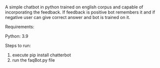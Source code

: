 A simple chatbot in python trained on english corpus and capable of incorporating the feedback. If feedback is positive bot remembers it and if
negative user can give correct answer and bot is trained on it. 

Requirements:

Python: 3.9


Steps to run:

1) execute pip install chatterbot
2) run the faqBot.py file